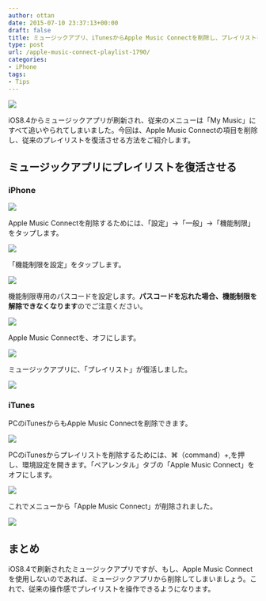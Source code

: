 ```yaml
---
author: ottan
date: 2015-07-10 23:37:13+00:00
draft: false
title: ミュージックアプリ、iTunesからApple Music Connectを削除し、プレイリストを復活させる方法
type: post
url: /apple-music-connect-playlist-1790/
categories:
- iPhone
tags:
- Tips
---
```


![](/uploads/2015/07/150710-55a0575b5fcea.jpg)






iOS8.4からミュージックアプリが刷新され、従来のメニューは「My Music」にすべて追いやられてしまいました。今回は、Apple Music Connectの項目を削除し、従来のプレイリストを復活させる方法をご紹介します。





## ミュージックアプリにプレイリストを復活させる





### iPhone





![](/uploads/2015/07/150710-55a057333189f.png)






Apple Music Connectを削除するためには、「設定」→「一般」→「機能制限」をタップします。





![](/uploads/2015/07/150710-55a05738cd901.png)






「機能制限を設定」をタップします。





![](/uploads/2015/07/150710-55a0573c003fc.png)






機能制限専用のパスコードを設定します。**パスコードを忘れた場合、機能制限を解除できなくなります**のでご注意ください。





![](/uploads/2015/07/150710-55a057401292b.png)






Apple Music Connectを、オフにします。





![](/uploads/2015/07/150710-55a0574512d54.png)






ミュージックアプリに、「プレイリスト」が復活しました。





![](/uploads/2015/07/150710-55a0574b48903.png)






### iTunes





PCのiTunesからもApple Music Connectを削除できます。





![](/uploads/2015/07/150710-55a0574fe6c7e.png)






PCのiTunesからプレイリストを削除するためには、⌘（command）+,を押し、環境設定を開きます。「ペアレンタル」タブの「Apple Music Connect」をオフにします。





![](/uploads/2015/07/150710-55a05757bd8bb.png)






これでメニューから「Apple Music Connect」が削除されました。





![](/uploads/2015/07/150710-55a0575402854.png)






## まとめ





iOS8.4で刷新されたミュージックアプリですが、もし、Apple Music Connectを使用しないのであれば、ミュージックアプリから削除してしまいましょう。これで、従来の操作感でプレイリストを操作できるようになります。
